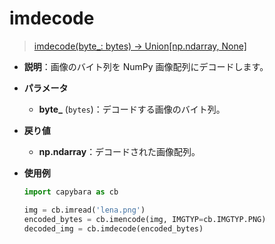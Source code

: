 # imdecode

> [imdecode(byte\_: bytes) -> Union[np.ndarray, None]](https://github.com/DocsaidLab/Capybara/blob/975d62fba4f76db59e715c220f7a2af5ad8d050e/capybara/vision/improc.py#L107)

- **説明**：画像のバイト列を NumPy 画像配列にデコードします。

- **パラメータ**

  - **byte\_** (`bytes`)：デコードする画像のバイト列。

- **戻り値**

  - **np.ndarray**：デコードされた画像配列。

- **使用例**

  ```python
  import capybara as cb

  img = cb.imread('lena.png')
  encoded_bytes = cb.imencode(img, IMGTYP=cb.IMGTYP.PNG)
  decoded_img = cb.imdecode(encoded_bytes)
  ```
